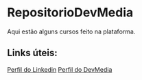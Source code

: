 # RepositorioDevMedia
Aqui estão alguns cursos feito na plataforma.

## Links úteis:
[Perfil do Linkedin](https://www.linkedin.com/in/douglas-brand%C3%A3o-miranda-827700122/)
[Perfil do DevMedia](https://www.devmedia.com.br/perfil/douglas-brandao-miranda)

